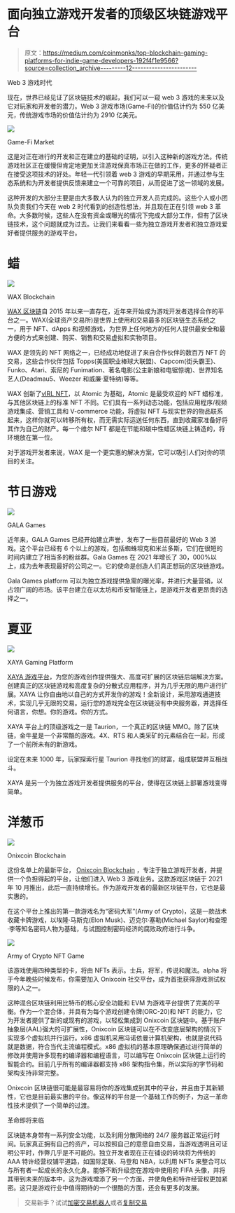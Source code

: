 # 面向独立游戏开发者的顶级区块链游戏平台

> 原文：<https://medium.com/coinmonks/top-blockchain-gaming-platforms-for-indie-game-developers-192f4f1e9566?source=collection_archive---------12----------------------->

Web 3 游戏时代

现在，世界已经见证了区块链技术的崛起，我们可以一窥 web 3 游戏的未来以及它对玩家和开发者的潜力。Web 3 游戏市场(Game-Fi)的价值估计约为 550 亿美元，传统游戏市场的价值估计约为 2910 亿美元。

![](img/56f94232af14a026b29eaa9424ac2eee.png)

Game-Fi Market

这是对正在进行的开发和正在建立的基础的证明，以引入这种新的游戏方法。传统游戏社区正在缓慢但肯定地更加关注游戏保真市场正在做的工作，更多的怀疑者正在接受这项技术的好处。年轻一代引领着 web 3 游戏的早期采用，并通过参与生态系统和为开发者提供反馈来建立一个可靠的项目，从而促进了这一领域的发展。

这种开发的大部分主要是由大多数人认为的独立开发人员完成的。这些个人或小团队负责我们今天在 web 2 时代看到的创造性想法，并且现在正在引领 web 3 革命。大多数时候，这些人在没有资金或曝光的情况下完成大部分工作，但有了区块链技术，这个问题就成为过去。让我们来看看一些为独立游戏开发者和独立游戏爱好者提供服务的游戏平台。

# 蜡

![](img/05b134ba2e0f117a9c02cefab2294835.png)

WAX Blockchain

[WAX 区块链](https://on.wax.io/wax-io/)自 2015 年以来一直存在，近年来开始成为游戏开发者选择合作的平台之一。WAX(全球资产交易所)是世界上使用和交易最多的区块链生态系统之一，用于 NFT、dApps 和视频游戏，为世界上任何地方的任何人提供最安全和最方便的方式来创建、购买、销售和交易虚拟和实物项目。

WAX 是领先的 NFT 网络之一，已经成功地促进了来自合作伙伴的数百万 NFT 的交易，这些合作伙伴包括 Topps(美国职业棒球大联盟)、Capcom(街头霸王)、Funko、Atari、索尼的 Funimation、著名电影(公主新娘和电锯惊魂)、世界知名艺人(Deadmau5、Weezer 和威廉·夏特纳)等等。

WAX 创新了[vIRL NFT](https://twitter.com/wax_io/status/1417242848555057160)，以 Atomic 为基础，Atomic 是最受欢迎的 NFT 蜡标准，与其他区块链上的标准 NFT 不同。它们具有一系列动态功能，包括应用程序/视频游戏集成、营销工具和 V-commerce 功能，将虚拟 NFT 与现实世界的物品联系起来，这样你就可以转移所有权，而无需实际运送任何东西，直到收藏家准备好将其作为自己的财产。每一个维尔 NFT 都是在节能和碳中性蜡区块链上铸造的，将环境放在第一位。

对于游戏开发者来说，WAX 是一个更实惠的解决方案，它可以吸引人们对你的项目的关注。

# 节日游戏

![](img/c15d54e9b24e0d3623151e473dbd1180.png)

GALA Games

近年来，GALA Games 已经开始建立声誉，发布了一些目前最好的 Web 3 游戏。这个平台已经有 6 个以上的游戏，包括蜘蛛坦克和米兰多斯，它们在很短的时间内建立了相当多的粉丝群。Gala Games 在 2021 年增长了 30，000%以上，成为去年表现最好的公司之一。它的使命是创造人们真正想玩的区块链游戏。

Gala Games platform 可以为独立游戏提供急需的曝光率，并进行大量营销，以占领广阔的市场。该平台建立在以太坊和币安智能链上，是游戏开发者更昂贵的选择之一。

# 夏亚

![](img/dc5cb3585d058f6760f8d01ecbc07fb6.png)

XAYA Gaming Platform

[XAYA 游戏平台](https://xaya.io/)，为您的游戏创作提供强大、高度可扩展的区块链后端解决方案。创建真正的区块链游戏和高度复杂的分散式应用程序，并为几乎无限的用户进行扩展。XAYA 让你自由地以自己的方式开发你的游戏！全新设计，采用游戏通道技术，实现几乎无限的交易。运行您的游戏完全在区块链没有中央服务器，并选择任何语言，你想。你的游戏。你的方式。

XAYA 平台上的顶级游戏之一是 Taurion，一个真正的区块链 MMO。除了区块链，金牛星是一个非常酷的游戏。4X、RTS 和人类采矿的元素结合在一起，形成了一个前所未有的新游戏。

设定在未来 1000 年，玩家探索行星 Taurion 寻找他们的财富，组成联盟并互相战斗。

XAYA 是另一个为独立游戏开发者提供服务的平台，使得在区块链上部署游戏变得简单。

# 洋葱币

![](img/82575e311c17b455ed188e471e05a41d.png)

Onixcoin Blockchain

这份名单上的最新平台， [Onixcoin Blockchain](https://onixcoin.io) ，专注于独立游戏开发者，并提供一个负担得起的平台，让他们进入 Web 3 游戏业务。这款游戏区块链于 2021 年 10 月推出，此后一直持续增长。作为游戏开发者的最新区块链平台，它也是最实惠的。

在这个平台上推出的第一款游戏名为“密码大军”(Army of Crypto)，这是一款战术收藏卡牌游戏，以埃隆·马斯克(Elon Musk)、迈克尔·塞勒(Michael Saylor)和查理·李等知名密码人物为基础，与试图控制密码经济的腐败政府进行斗争。

![](img/c493e57d8dc59ff9c9a8342cac4570d3.png)

Army of Crypto NFT Game

该游戏使用四种类型的卡，将由 NFTs 表示。士兵，将军，传说和魔法。alpha 将于今年晚些时候发布，你需要加入 Onixcoin 社交平台，成为首批获得游戏测试权限的人之一。

这种混合区块链利用比特币的核心安全功能和 EVM 为游戏平台提供了完美的平衡。作为一个混合体，并具有为每个游戏创建令牌(ORC-20)和 NFT 的能力，它为开发者提供了新的或现有的游戏，以轻松集成到 Onixcoin 区块链中。基于账户抽象层(AAL)强大的可扩展性，Onixcoin 区块链可以在不改变底层架构的情况下实现多个虚拟机并行运行。x86 虚拟机采用冯诺依曼计算机架构，也就是说代码就是数据，符合当代主流编程模式。x86 虚拟机的基本原理确保通过进行简单的修改并使用许多现有的编译器和编程语言，可以编写在 Onixcoin 区块链上运行的智能合约。目前几乎所有的编译器都支持 x86 架构指令集，所以实际的字节码和架构支持非常完整。

Onixcoin 区块链很可能是最容易将你的游戏集成到其中的平台，并且由于其新颖性，它也是目前最实惠的平台。像这样的平台是一个基础工作的例子，为这一革命性技术提供了一个简单的过渡。

革命即将来临

区块链本身带有一系列安全功能，以及利用分散网络的 24/7 服务器正常运行时间。玩家真正拥有自己的资产，可以按照自己的意愿自由交易，当游戏透明且可证明公平时，作弊几乎是不可能的。独立开发者现在正在铺设的砖块将为传统的 AAA 特许经营权铺平道路，如国际足联、马登和 NBA，以利用 NFTs 来整合可以与所有者一起成长的永久化身。能够不断升级您在游戏中使用的 FIFA 头像，并将其带到未来的版本中，这为游戏增添了另一个方面，并使角色和特许经营权更加紧密。这只是游戏行业中值得期待的一个很酷的方面，还会有更多的发展。

> 交易新手？试试[加密交易机器人](/coinmonks/crypto-trading-bot-c2ffce8acb2a)或者[复制交易](/coinmonks/top-10-crypto-copy-trading-platforms-for-beginners-d0c37c7d698c)